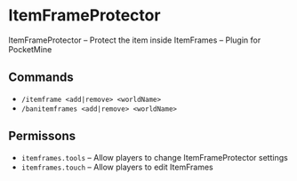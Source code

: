 # ItemFrameProtector
ItemFrameProtector – Protect the item inside ItemFrames – Plugin for PocketMine

## Commands
- `/itemframe <add|remove> <worldName>`
- `/banitemframes <add|remove> <worldName>`

## Permissons
- `itemframes.tools` – Allow players to change ItemFrameProtector settings
- `itemframes.touch` – Allow players to edit ItemFrames
